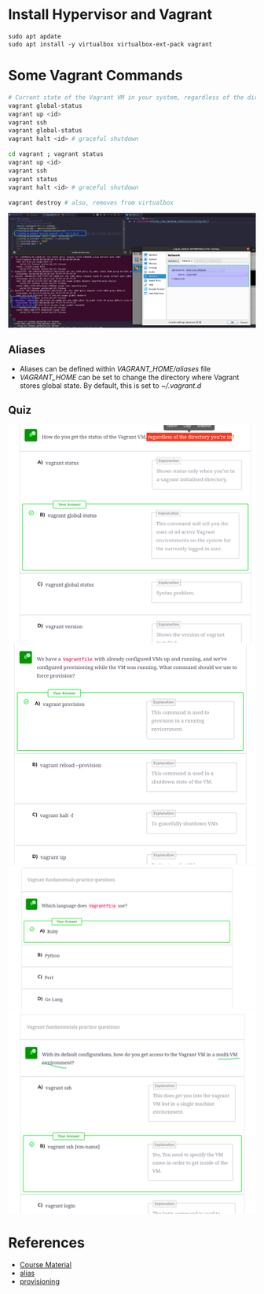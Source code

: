# Install Hypervisor and Vagrant
```
sudo apt apdate
sudo apt install -y virtualbox virtualbox-ext-pack vagrant
```

# Some Vagrant Commands
```bash
# Current state of the Vagrant VM in your system, regardless of the directory
vagrant global-status
vagrant up <id>
vagrant ssh
vagrant global-status
vagrant halt <id> # graceful shutdown
```

```bash
cd vagrant ; vagrant status
vagrant up <id>
vagrant ssh
vagrant status
vagrant halt <id> # graceful shutdown
```

```bash
vagrant destroy # also, removes from virtualbox
```

![NW settings](./img/network_settings.png)

## Aliases
+ Aliases can be defined within _VAGRANT_HOME/aliases_ file
+ *VAGRANT_HOME* can be set to change the directory where Vagrant stores global state. By default, this is set to *~/.vagrant.d*

## Quiz
![global-status](./img/vagrant_global-status.png)
![global-provision](./img/vagrant_provision.png)
![global-ruby](./img/vagrant_ruby.png)
![global-ssh](./img/vagrant_ssh.png)
# References
+ [Course Material](https://www.educative.io/courses/guide-to-vagrant-virtual-machines)
+ [alias](https://www.vagrantup.com/docs/cli/aliases)
+ [provisioning](https://www.vagrantup.com/docs/provisioning/shell)